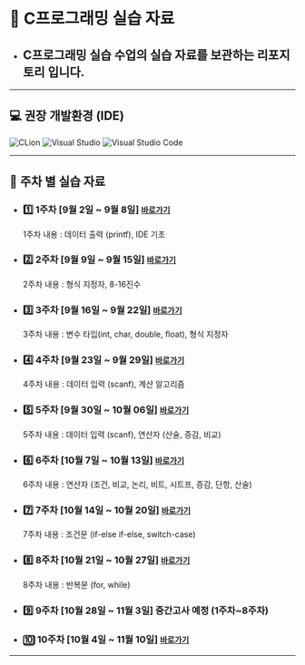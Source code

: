# 📝 C프로그래밍 실습 자료
- ## C프로그래밍 실습 수업의 실습 자료를 보관하는 리포지토리 입니다.

-----
## 💻 권장 개발환경 (IDE)
![CLion](https://img.shields.io/badge/CLion-%2300d980.svg?style=for-the-badge&logo=clion&logoColor=white)
![Visual Studio](https://img.shields.io/badge/Visual_Stduio-%23cb95f8.svg?style=for-the-badge&logo=&logoColor=white)
![Visual Studio Code](https://img.shields.io/badge/Visual_Stduio_Code-%230069b9.svg?style=for-the-badge&logo=&logoColor=white)

-----
## 📆 주차 별 실습 자료
- ### 1️⃣ 1주차 [9월 2일 ~ 9월 8일] [`바로가기`](./lab01/README.md)
    1주차 내용 : 데이터 출력 (printf), IDE 기초
- ### 2️⃣ 2주차 [9월 9일 ~ 9월 15일] [`바로가기`](./lab02/README.md)
    2주차 내용 : 형식 지정자, 8-16진수
- ### 3️⃣ 3주차 [9월 16일 ~ 9월 22일] [`바로가기`](./lab03/README.md)
    3주차 내용 : 변수 타입(int, char, double, float), 형식 지정자
- ### 4️⃣ 4주차 [9월 23일 ~ 9월 29일] [`바로가기`](./lab04/README.md)
    4주차 내용 : 데이터 입력 (scanf), 계산 알고리즘
- ### 5️⃣ 5주차 [9월 30일 ~ 10월 06일] [`바로가기`](./lab05/README.md)
    5주차 내용 : 데이터 입력 (scanf), 연산자 (산술, 증감, 비교)
- ### 6️⃣ 6주차 [10월 7일 ~ 10월 13일] [`바로가기`](./lab06/README.md)
    6주차 내용 : 연산자 (조건, 비교, 논리, 비트, 시트프, 증감, 단항, 산술)
- ### 7️⃣ 7주차 [10월 14일 ~ 10월 20일] [`바로가기`](./lab07/README.md)
    7주차 내용 : 조건문 (if-else if-else, switch-case)
- ### 8️⃣ 8주차 [10월 21일 ~ 10월 27일] [`바로가기`](./lab08/README.md)
    8주차 내용 : 반복문 (for, while)
- ### 9️⃣ 9주차 [10월 28일 ~ 11월 3일] 중간고사 예정 (1주차~8주차)
- ### 🔟 10주차 [10월 4일 ~ 11월 10일] [`바로가기`](./lab10/README.md)
-----